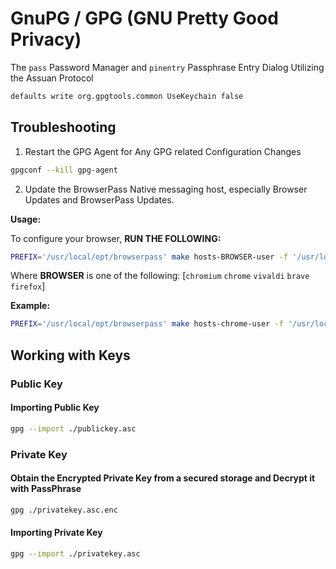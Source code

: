 # GnuPG / GPG (GNU Pretty Good Privacy)

The `pass` Password Manager and `pinentry` Passphrase Entry Dialog Utilizing the Assuan Protocol

```bash
defaults write org.gpgtools.common UseKeychain false
```

## Troubleshooting

1. Restart the GPG Agent for Any GPG related Configuration Changes

```bash
gpgconf --kill gpg-agent
```

2. Update the BrowserPass Native messaging host, especially Browser Updates and BrowserPass Updates.

**Usage:**

To configure your browser, **RUN THE FOLLOWING:**

```bash
PREFIX='/usr/local/opt/browserpass' make hosts-BROWSER-user -f '/usr/local/opt/browserpass/lib/browserpass/Makefile'
```

Where **BROWSER** is one of the following: [`chromium` `chrome` `vivaldi` `brave` `firefox`]

**Example:**

```bash
PREFIX='/usr/local/opt/browserpass' make hosts-chrome-user -f '/usr/local/opt/browserpass/lib/browserpass/Makefile'
```

## Working with Keys

### Public Key

#### Importing Public Key

```bash
gpg --import ./publickey.asc
```

### Private Key

#### Obtain the **Encrypted Private Key** from a secured storage and **Decrypt** it with **PassPhrase**

```bash
gpg ./privatekey.asc.enc
```

#### Importing Private Key

```bash
gpg --import ./privatekey.asc
```
